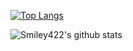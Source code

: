 <!--
### Hi there 👋! My name is Smiley.


**Smiley422/Smiley422** is a ✨ _special_ ✨ repository because its `README.md` (this file) appears on your GitHub profile.

Here are some ideas to get you started:

- 🔭 I’m currently working on ...
- 🌱 I’m currently learning ...
- 👯 I’m looking to collaborate on ...
- 🤔 I’m looking for help with ...
- 💬 Ask me about ...
- 📫 How to reach me: ...
- 😄 Pronouns: ...
- ⚡ Fun fact: ...
-->

[![Top Langs](https://github-readme-stats.vercel.app/api/top-langs/?username=Smiley422&langs_count=10)](https://github.com/Smiley422/Smiley422)


![Smiley422's github stats](https://github-readme-stats.vercel.app/api?username=Smiley422&show_icons=true&hide=stars,issues,prs&include_all_commits=true&count_private=true&theme=tokyonight)
